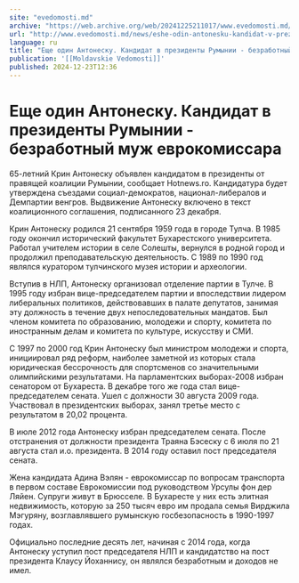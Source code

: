 ```yaml
---
site: "evedomosti.md"
archive: "https://web.archive.org/web/20241225211017/www.evedomosti.md/news/eshe-odin-antonesku-kandidat-v-prezidenty-rumynii-bezrabotny"
url: "http://www.evedomosti.md/news/eshe-odin-antonesku-kandidat-v-prezidenty-rumynii-bezrabotny"
language: ru
title: "Еще один Антонеску. Кандидат в президенты Румынии - безработный муж еврокомиссара"
publication: '[[Moldavskie Vedomosti]]'
published: 2024-12-23T12:36
---
```


# Еще один Антонеску. Кандидат в президенты Румынии - безработный муж еврокомиссара

65-летний Крин Антонеску объявлен кандидатом в президенты от правящей коалиции Румынии, сообщает Hotnews.ro. Кандидатура будет утверждена съездами социал-демократов, национал-либералов и Демпартии венгров. Выдвижение Антонеску включено в текст коалиционного соглашения, подписанного 23 декабря.

Крин Антонеску родился 21 сентября 1959 года в городе Тулча. В 1985 году окончил исторический факультет Бухарестского университета. Работал учителем истории в селе Солешты, вернулся в родной город и продолжил преподавательскую деятельность. С 1989 по 1990 год являлся куратором тулчинского музея истории и археологии.

Вступив в НЛП, Антонеску организовал отделение партии в Тулче. В 1995 году избран вице-председателем партии и впоследствии лидером либеральных политиков, действовавших в палате депутатов, занимая эту должность в течение двух непоследовательных мандатов. Был членом комитета по образованию, молодежи и спорту, комитета по иностранным делам и комитета по культуре, искусству и СМИ.

С 1997 по 2000 год Крин Антонеску был министром молодежи и спорта, инициировал ряд реформ, наиболее заметной из которых стала юридическая бессрочность для спортсменов со значительными олимпийскими результатами. На парламентских выборах-2008 избран сенатором от Бухареста. В декабре того же года стал вице-председателем сената. Ушел с должности 30 августа 2009 года. Участвовал в президентских выборах, занял третье место с результатом в 20,02 процента.

В июле 2012 года Антонеску избран председателем сената. После отстранения от должности президента Траяна Бэсеску с 6 июля по 21 августа стал и.о. президента. В 2014 году оставил пост председателя сената.

Жена кандидата Адина Вэлян - еврокомиссар по вопросам транспорта в первом составе Еврокомиссии под руководством Урсулы фон дер Ляйен. Супруги живут в Брюсселе. В Бухаресте у них есть элитная недвижимость, которую за 250 тысяч евро им продала семья Вирджила Мэгуряну, возглавлявшего румынскую госбезопасность в 1990-1997 годах.

Официально последние десять лет, начиная с 2014 года, когда Антонеску уступил пост председателя НЛП и кандидатство на пост президента Клаусу Йоханнису, он являлся безработным и доходов не имел.